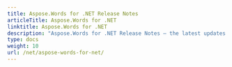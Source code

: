 ```yaml
---
title: Aspose.Words for .NET Release Notes
articleTitle: Aspose.Words for .NET
linktitle: Aspose.Words for .NET
description: "Aspose.Words for .NET Release Notes – the latest updates and fixes."
type: docs
weight: 10
url: /net/aspose-words-for-net/
---
```



